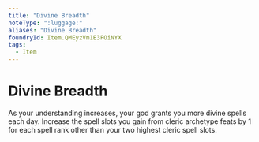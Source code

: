 ```yaml
---
title: "Divine Breadth"
noteType: ":luggage:"
aliases: "Divine Breadth"
foundryId: Item.QMEyzVm1E3FOiNYX
tags:
  - Item
---
```


# Divine Breadth

As your understanding increases, your god grants you more divine spells each day. Increase the spell slots you gain from cleric archetype feats by 1 for each spell rank other than your two highest cleric spell slots.
